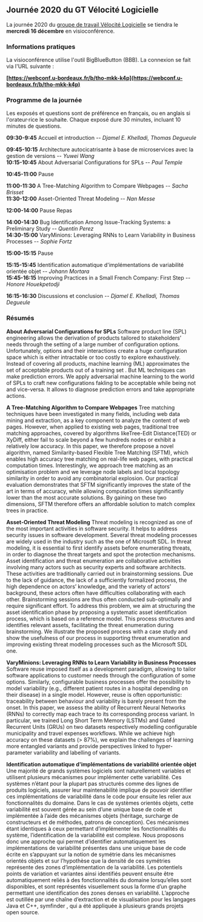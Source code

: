 ## Journée 2020 du GT Vélocité Logicielle

La journée 2020 du [groupe de travail Vélocité Logicielle](https://gdrgpl.myxwiki.org/xwiki/bin/view/Main/GTs/GT%20Rimel/) se tiendra le **mercredi 16 décembre** en visioconférence.

### Informations pratiques

La visioconférence utilise l'outil BigBlueButton (BBB). La connexion se fait via l'URL suivante :

**[https://webconf.u-bordeaux.fr/b/tho-mkk-k4p](https://webconf.u-bordeaux.fr/b/tho-mkk-k4p)**

### Programme de la journée

Les exposés et questions sont de préférence en français, ou en anglais si l'orateur·rice le souhaite. Chaque exposé dure 30 minutes, incluant 10 minutes de questions.

**09:30-9:45** Accueil et introduction -- *Djamel E. Khelladi, Thomas Degueule*

**09:45-10:15** Architecture autocicatrisante à base de microservices avec la gestion de versions -- *Yuwei Wang*\
**10:15-10:45** About Adversarial Configurations for SPLs -- *Paul Temple*

**10:45-11:00** Pause

**11:00-11:30** A Tree-Matching Algorithm to Compare Webpages -- *Sacha Brisset*\
**11:30-12:00** Asset-Oriented Threat Modeling -- *Nan Messe*

**12:00-14:00** Pause  Repas

**14:00-14:30** Bug Identification Among Issue-Tracking Systems: a Preliminary Study -- *Quentin Perez*\
**14:30-15:00** VaryMinions: Leveraging RNNs to Learn Variability in Business Processes -- *Sophie Fortz*

**15:00-15:15** Pause

**15:15-15:45** Identification automatique d'implémentations de variabilité orientée objet -- *Johann Mortara*\
**15:45-16:15** Improving Practices in a Small French Company: First Step -- *Honore Houekpetodji*

**16:15-16:30** Discussions et conclusion -- *Djamel E. Khelladi, Thomas Degueule*

### Résumés

**About Adversarial Configurations for SPLs**
Software product line (SPL) engineering allows the derivation of products tailored to stakeholders’ needs through the setting of a large number of configuration options. Unfortunately, options and their interactions create a huge configuration space which is either intractable or too costly to explore exhaustively. Instead of covering all products, machine learning (ML) approximates the set of acceptable products out of a training set . But ML techniques can make prediction errors. We apply adversarial machine learning to the world of SPLs to craft new configurations fakling to be acceptable while being not and vice-versa. It allows to diagnose prediction errors and take appropriate actions.

**A Tree-Matching Algorithm to Compare Webpages**
Tree matching techniques have been investigated in many fields, including web data mining and extraction, as a key component to analyze the content of web pages. However, when applied to existing web pages, traditional tree matching approaches, covered by algorithms likeTree-Edit Distance(TED) or XyDiff, either fail to scale beyond a few hundreds nodes or exhibit a relatively low accuracy. In this paper, we therefore propose a novel algorithm, named Similarity-based Flexible Tree Matching (SFTM), which enables high accuracy tree matching on real-life web pages, with practical computation times. Interestingly, we approach tree matching as an optimisation problem and we leverage node labels and local topology similarity in order to avoid any combinatorial explosion. Our practical evaluation demonstrates that SFTM significantly improves the state of the art in terms of accuracy, while allowing computation times significantly lower than the most accurate solutions. By gaining on these two dimensions, SFTM therefore offers an affordable solution to match complex trees in practice.

**Asset-Oriented Threat Modeling**
Threat modeling is recognized as one of the most important activities in software security. It helps to address security issues in software development. Several threat modeling processes are widely used in the industry such as the one of Microsoft SDL. In threat modeling, it is essential to first identify assets before enumerating threats, in order to diagnose the threat targets and spot the protection mechanisms. Asset identification and threat enumeration are collaborative activities involving many actors such as security experts and software architects. These activities are traditionally carried out in brainstorming sessions. Due to the lack of guidance, the lack of a sufficiently formalized process, the high dependence on actors’ knowledge, and the variety of actors’ background, these actors often have difficulties collaborating with each other. Brainstorming sessions are thus often conducted sub-optimally and require significant effort. To address this problem, we aim at structuring the asset identification phase by proposing a systematic asset identification process, which is based on a reference model. This process structures and identifies relevant assets, facilitating the threat enumeration during brainstorming. We illustrate the proposed process with a case study and show the usefulness of our process in supporting threat enumeration and improving existing threat modeling processes such as the Microsoft SDL one.

**VaryMinions: Leveraging RNNs to Learn Variability in Business Processes**
Software reuse imposed itself as a development paradigm, allowing to tailor software applications to customer needs through the configuration of some options. Similarly, configurable business processes offer the possibility to model variability (e.g., different patient routes in a hospital depending on their disease) in a single model. However, reuse is often opportunistic: traceability between behaviour and variability is barely present from the onset. In this paper, we assess the ability of Recurrent Neural Networks (RNNs) to correctly map each trace to its corresponding process variant. In particular, we trained Long Short Term Memory (LSTMs) and Gated Recurrent Units (GRUs) on two datasets respectively modelling configurable municipality and travel expenses workflows. While we achieve high accuracy on these datasets (> 87%), we explain the challenges of learning more entangled variants and provide perspectives linked to hyper-parameter variability and labelling of variants.

**Identification automatique d'implémentations de variabilité orientée objet**
Une majorité de grands systèmes logiciels sont naturellement variables et utilisent plusieurs mécanismes pour implémenter cette variabilité. Ces systèmes n’étant pour la plupart pas structurés comme des lignes de produits logiciels, assurer leur maintenabilité implique de pouvoir identifier ces implémentations de variabilité dans le code pour ensuite les relier aux fonctionnalités du domaine. Dans le cas de systèmes orientés objets, cette variabilité est souvent gérée au sein d’une unique
base de code et implémentée à l’aide des mécanismes objets (héritage, surcharge de constructeurs et de méthodes, patrons de conception). Ces mécanismes étant identiques à ceux permettant d’implémenter les fonctionnalités du système, l’identification de la variabilité est complexe. Nous proposons donc une approche qui permet d’identifier automatiquement les implémentations de variabilité présentes dans une unique base de code écrite en s’appuyant sur la notion de symétrie dans les mécanismes orientés objets et sur l’hypothèse que la densité de ces symétries représente des zones d’implémentation de la variabilité. Les potentiels points de variation et variantes ainsi identifiés peuvent ensuite être automatiquement reliés à des fonctionnalités du domaine lorsqu’elles sont disponibles, et sont représentés visuellement sous la forme d’un graphe permettant une identification des zones denses en variabilité. L’approche est outillée par une chaı̂ne d’extraction et de visualisation pour les langages Java et C++, symfinder , qui a été appliquée à plusieurs grands projets open source.
